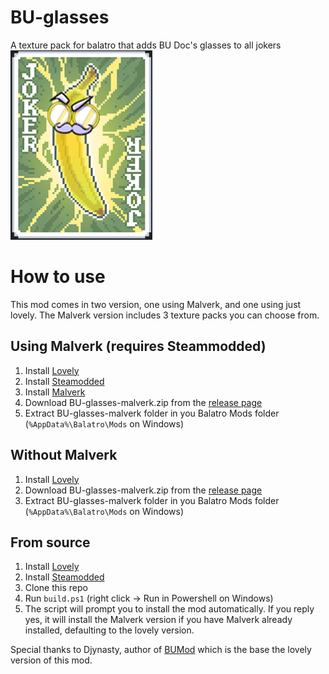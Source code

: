# BU-glasses
A texture pack for balatro that adds BU Doc's glasses to all jokers
![cavendish](cavendish.png)

# How to use
This mod comes in two version, one using Malverk, and one using just lovely.
The Malverk version includes 3 texture packs you can choose from.

## Using Malverk (requires Steammodded)
1. Install [Lovely](https://github.com/ethangreen-dev/lovely-injector)
2. Install [Steamodded](https://github.com/Steamodded/smods)
3. Install [Malverk](https://github.com/Eremel/Malverk)
4. Download BU-glasses-malverk.zip from the [release page](https://github.com/Zaal3s/BU-glasses/releases/latest)
5. Extract BU-glasses-malverk folder in you Balatro Mods folder (`%AppData%\Balatro\Mods` on Windows)

## Without Malverk
1. Install [Lovely](https://github.com/ethangreen-dev/lovely-injector)
2. Download BU-glasses-malverk.zip from the [release page](https://github.com/Zaal3s/BU-glasses/releases/latest)
3. Extract BU-glasses-malverk folder in you Balatro Mods folder (`%AppData%\Balatro\Mods` on Windows)


## From source
1. Install [Lovely](https://github.com/ethangreen-dev/lovely-injector)
2. Install [Steamodded](https://github.com/Steamodded/smods)
3. Clone this repo
4. Run `build.ps1` (right click -> Run in Powershell on Windows)
5. The script will prompt you to install the mod automatically. If you reply yes, it will install the Malverk version if you have Malverk already installed, defaulting to the lovely version.

Special thanks to Djynasty, author of [BUMod](https://github.com/OceanRamen/BUMod) which is the base the lovely version of this mod.
